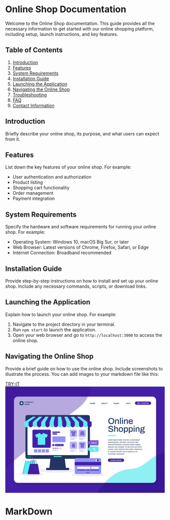 # Online Shop Documentation

Welcome to the Online Shop documentation. This guide provides all the necessary information to get started with our online shopping platform, including setup, launch instructions, and key features.

## Table of Contents

1. [Introduction](#introduction)
2. [Features](#features)
3. [System Requirements](#system-requirements)
4. [Installation Guide](#installation-guide)
5. [Launching the Application](#launching-the-application)
6. [Navigating the Online Shop](#navigating-the-online-shop)
7. [Troubleshooting](#troubleshooting)
8. [FAQ](#faq)
9. [Contact Information](#contact-information)

## Introduction

Briefly describe your online shop, its purpose, and what users can expect from it.

## Features

List down the key features of your online shop. For example:

- User authentication and authorization
- Product listing
- Shopping cart functionality
- Order management
- Payment integration

## System Requirements

Specify the hardware and software requirements for running your online shop. For example:

- Operating System: Windows 10, macOS Big Sur, or later
- Web Browser: Latest versions of Chrome, Firefox, Safari, or Edge
- Internet Connection: Broadband recommended

## Installation Guide

Provide step-by-step instructions on how to install and set up your online shop. Include any necessary commands, scripts, or download links.

## Launching the Application

Explain how to launch your online shop. For example:

1. Navigate to the project directory in your terminal.
2. Run `npm start` to launch the application.
3. Open your web browser and go to `http://localhost:3000` to access the online shop.

## Navigating the Online Shop

Provide a brief guide on how to use the online shop. Include screenshots to illustrate the process. You can add images to your markdown file like this:

[TRY-IT](https://github.com/)
![online-shop](onlineshop.jpg)
# MarkDown
